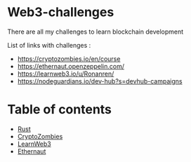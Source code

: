 # Web3-challenges

There are all my challenges to learn blockchain development 

List of links with challenges :
- https://cryptozombies.io/en/course
- https://ethernaut.openzeppelin.com/
- https://learnweb3.io/u/Ronanren/
- https://nodeguardians.io/dev-hub?s=devhub-campaigns

# Table of contents

- [Rust](https://github.com/ronanren/Blockchain-challenges/tree/main/Rust)
- [CryptoZombies](https://github.com/ronanren/Blockchain-challenges/tree/main/CryptoZombies)
- [LearnWeb3](https://github.com/ronanren/Blockchain-challenges/tree/main/LearnWeb3)
- [Ethernaut](https://github.com/ronanren/Blockchain-challenges/tree/main/Ethernaut)
